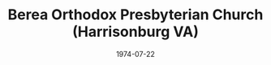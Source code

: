 ---
date: &id001 1974-07-22
end_date: null
location:
  address: null
  city: Harrisonburg
  state: VA
minister:
- end: 2002-01-01
  name: Timothy Gregson
  start: 1974-01-01
  type: Pastor
- end: 2005-12-03
  name: Stephen Dufresne
  start: 2004-01-01
  type: Pastor
ministers:
- Timothy Gregson
- Stephen Dufresne
name: Berea Orthodox Presbyterian Church
names:
- end: 2005-12-03
  name: Berea Orthodox Presbyterian Church
  start: 1974-07-22
origination_date: *id001
raw_data: "VIRGINIA  Harrisonburg\nBerea Orthodox Presbyterian Church  (July 22, 1974\u2013\
  December 3, 2005)\nPastors: Timothy Gregson, 1974\u20132002\nStephen Dufresne, 2004\u2013\
  5"
received_from: null
states:
- VA
status:
  active: false
  end_date: 2005-12-03
  reason: null
  received_from: null
  withdrawal_to: null
title: Berea Orthodox Presbyterian Church (Harrisonburg VA)
year_established:
- 1974

---